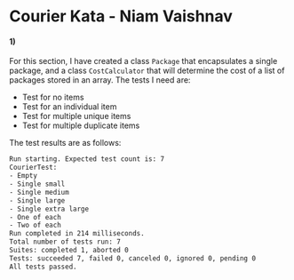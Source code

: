 # Courier Kata - Niam Vaishnav

#### 1)

For this section, I have created a class `Package` that encapsulates a single package, and a class `CostCalculator` that will determine the cost of a list of packages stored in an array. The tests I need are:

- Test for no items
- Test for an individual item
- Test for multiple unique items
- Test for multiple duplicate items

The test results are as follows:

```bash
Run starting. Expected test count is: 7
CourierTest:
- Empty
- Single small
- Single medium
- Single large
- Single extra large
- One of each
- Two of each
Run completed in 214 milliseconds.
Total number of tests run: 7
Suites: completed 1, aborted 0
Tests: succeeded 7, failed 0, canceled 0, ignored 0, pending 0
All tests passed.
```

